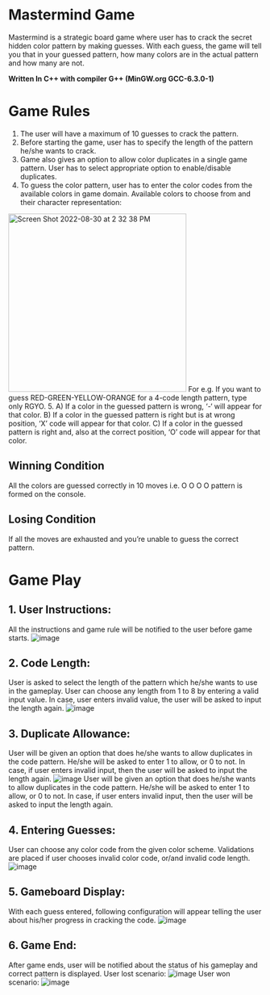 # Mastermind Game

Mastermind is a strategic board game where user has to crack the secret hidden color pattern by making guesses. With each guess, the game will tell you that in your guessed pattern, how many colors are in the actual pattern and how many are not.

**Written In C++ with compiler G++ (MinGW.org GCC-6.3.0-1)**

# Game Rules

1. The user will have a maximum of 10 guesses to crack the pattern.
2. Before starting the game, user has to specify the length of the pattern he/she wants to crack.
3. Game also gives an option to allow color duplicates in a single game pattern. User has to select appropriate option to enable/disable duplicates.
4. To guess the color pattern, user has to enter the color codes from the available colors in game domain.
Available colors to choose from and their character representation:
<img width="353" alt="Screen Shot 2022-08-30 at 2 32 38 PM" src="https://user-images.githubusercontent.com/85970478/187526930-42aed298-50e0-4b62-8c89-533802140623.png">
For e.g. If you want to guess RED-GREEN-YELLOW-ORANGE for a 4-code length pattern, type only RGYO.
5. A) If a color in the guessed pattern is wrong, ‘-‘ will appear for that color.
   B) If a color in the guessed pattern is right but is at wrong position, ‘X’ code will appear for that color.
   C) If a color in the guessed pattern is right and, also at the correct position, ‘O’ code will appear for that color.
   
## Winning Condition
All the colors are guessed correctly in 10 moves i.e. O O O O pattern is formed on the console.

## Losing Condition
If all the moves are exhausted and you’re unable to guess the correct pattern.

# Game Play
## 1. User Instructions:
All the instructions and game rule will be notified to the user before game starts.
![image](https://user-images.githubusercontent.com/85970478/187520312-2e27ffe6-d550-4759-90ce-6855025c88f5.png)
## 2. Code Length:
User is asked to select the length of the pattern which he/she wants to use in the gameplay. User can choose any length from 1 to 8 by entering a valid input value. In case, user enters invalid value, the user will be asked to input the length again.
![image](https://user-images.githubusercontent.com/85970478/187527227-ada11f4b-92b4-49f2-8c04-ac27d71ca4ea.png)
## 3. Duplicate Allowance:
User will be given an option that does he/she wants to allow duplicates in the code pattern. He/she will be asked to enter 1 to allow, or 0 to not. In case, if user enters invalid input, then the user will be asked to input the length again.
![image](https://user-images.githubusercontent.com/85970478/187527289-77bdef63-c82f-4f7a-a468-cd9c6e776aed.png)
User will be given an option that does he/she wants to allow duplicates in the code pattern. He/she will be asked to enter 1 to allow, or 0 to not. In case, if user enters invalid input, then the user will be asked to input the length again.
## 4. Entering Guesses:
User can choose any color code from the given color scheme. Validations are placed if user chooses invalid color code, or/and invalid code length.
![image](https://user-images.githubusercontent.com/85970478/187527402-5d7d5524-20b6-4704-ab35-514013da9171.png)
## 5. Gameboard Display:
With each guess entered, following configuration will appear telling the user about his/her progress in cracking the code.
![image](https://user-images.githubusercontent.com/85970478/187527474-d5be36a9-f82e-4e6d-8cfa-b1569cbbef04.png)
## 6. Game End:
After game ends, user will be notified about the status of his gameplay and correct pattern is displayed.
User lost scenario:
![image](https://user-images.githubusercontent.com/85970478/187527669-d0fc84c2-a4d4-4cb0-834d-1d584f72b9f2.png)
User won scenario:
![image](https://user-images.githubusercontent.com/85970478/187527730-674af47a-b23f-4962-b409-18d290c49b3f.png)
